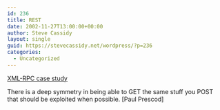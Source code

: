 ```yaml
---
id: 236
title: REST
date: 2002-11-27T13:00:00+00:00
author: Steve Cassidy
layout: single
guid: https://stevecassidy.net/wordpress/?p=236
categories:
  - Uncategorized
---
```

[XML-RPC case study](http://www.blogstream.com/pauls/1038403139)

There is a deep symmetry in being able to GET the same stuff you POST that should be exploited when possible. [Paul Prescod]
